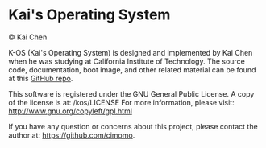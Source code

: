 # Kai's Operating System

&copy; Kai Chen

K-OS (Kai's Operating System) is designed and implemented by Kai Chen
when he was studying at California Institute of Technology.
The source code, documentation, boot image, and other related material can
be found at this [GitHub repo](https://github.com/cimomo/kos).

This software is registered under the GNU General Public License. 
A copy of the license is at: /kos/LICENSE
For more information, please visit: http://www.gnu.org/copyleft/gpl.html

If you have any question or concerns about this project, please contact
the author at: https://github.com/cimomo.